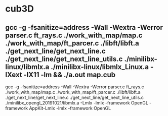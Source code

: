 # cub3D
## gcc -g -fsanitize=address -Wall -Wextra -Werror parser.c ft_rays.c ./work_with_map/map.c ./work_with_map/ft_parcer.c  ./libft/libft.a ./get_next_line/get_next_line.c ./get_next_line/get_next_line_utils.c  ./minilibx-linux/libmlx.a ./minilibx-linux/libmlx_Linux.a -lXext -lX11 -lm && ./a.out map.cub


gcc -g -fsanitize=address -Wall -Wextra -Werror parser.c ft_rays.c ./work_with_map/map.c ./work_with_map/ft_parcer.c  ./libft/libft.a ./get_next_line/get_next_line.c ./get_next_line/get_next_line_utils.c  ./minilibx_opengl_20191021/libmlx.a  -Lmlx -lmlx -framework OpenGL -framework AppKit-Lmlx -lmlx -framework OpenGL
